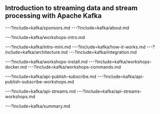 
## Introduction to streaming data and stream processing with Apache Kafka



---?include=kafka/sponsors.md
---?include=kafka/about.md


---?include=kafka/workshops-intro.md


---?include=kafka/intro-mini.md
---?include=kafka/how-it-works.md
---?include=kafka/architecture.md
---?include=kafka/integration.md

---?include=kafka/workshops-install.md
---?include=kafka/workshops-docker.md
---?include=kafka/workshops-commands.md

---?include=kafka/api-publish-subscribe.md
---?include=kafka/api-publish-subscribe-workshops.md

---?include=kafka/api-streams.md
---?include=kafka/api-streams-workshops.md


---?include=kafka/summary.md